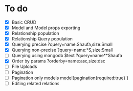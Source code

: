 # To do
- [x] Basic CRUD
- [x] Model and Model props exporting 
- [x] Relationship population
- [x] Relationship Query population 
- [x] Querying precise ?query=name:Shaufa,size:Small
- [x] Querying non-precise ?query=name:*S,size:Small
- [ ] Querying using mongodb $text ?query=name**Shaufa
- [x] Order by params ?orderby=name:asc,size:dsc
- [ ] File Uploads
- [ ] Pagination
- [ ] Pagination only models model{pagination{required:true} }
- [ ] Editing related relations
